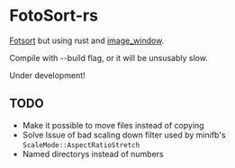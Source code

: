 # FotoSort-rs
[Fotsort](https://github.com/phil0x2e/FotoSort) but using rust and [image\_window](https://github.com/phil0x2e/image_window).

Compile with --build flag, or it will be unsusably slow.

Under development!
## TODO
- Make it possible to move files instead of copying
- Solve Issue of bad scaling down filter used by minifb's `ScaleMode::AspectRatioStretch`
- Named directorys instead of numbers

